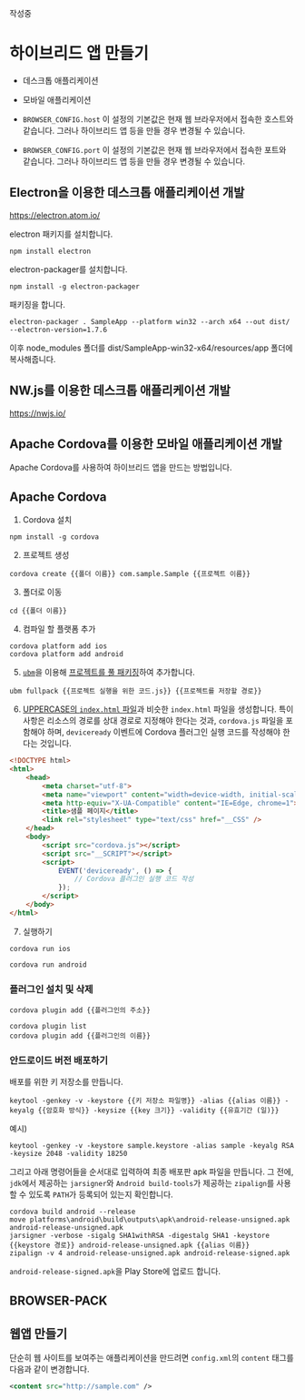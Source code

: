 작성중

# 하이브리드 앱 만들기

* 데스크톱 애플리케이션
* 모바일 애플리케이션

* `BROWSER_CONFIG.host` 이 설정의 기본값은 현재 웹 브라우저에서 접속한 호스트와 같습니다. 그러나 하이브리드 앱 등을 만들 경우 변경될 수 있습니다.
* `BROWSER_CONFIG.port` 이 설정의 기본값은 현재 웹 브라우저에서 접속한 포트와 같습니다. 그러나 하이브리드 앱 등을 만들 경우 변경될 수 있습니다.

## Electron을 이용한 데스크톱 애플리케이션 개발
https://electron.atom.io/

electron 패키지를 설치합니다.
```
npm install electron
```

electron-packager를 설치합니다.
```
npm install -g electron-packager
```

패키징을 합니다.
```
electron-packager . SampleApp --platform win32 --arch x64 --out dist/ --electron-version=1.7.6
```

이후 node_modules 폴더를 dist/SampleApp-win32-x64/resources/app 폴더에 복사해줍니다.

## NW.js를 이용한 데스크톱 애플리케이션 개발
https://nwjs.io/

## Apache Cordova를 이용한 모바일 애플리케이션 개발

Apache Cordova를 사용하여 하이브리드 앱을 만드는 방법입니다.

## Apache Cordova

1. Cordova 설치
```
npm install -g cordova
```

2. 프로젝트 생성
```
cordova create {{폴더 이름}} com.sample.Sample {{프로젝트 이름}}
```

3. 폴더로 이동
```
cd {{폴더 이름}}
```

4. 컴파일 할 플랫폼 추가
```
cordova platform add ios
cordova platform add android
```

5. [`ubm`](https://www.npmjs.com/package/ubm)을 이용해 [프로젝트를 풀 패키징](ubm#하이브리드-앱을-위한-프로젝트-풀-패키징)하여 추가합니다.
```
ubm fullpack {{프로젝트 실행을 위한 코드.js}} {{프로젝트를 저장할 경로}}
```

6. [UPPERCASE의 `index.html` 파일](UPPERCASE-BOOT.md#indexhtml-수정하기)과 비슷한 `index.html` 파일을 생성합니다. 특이사항은 리소스의 경로를 상대 경로로 지정해야 한다는 것과, `cordova.js` 파일을 포함해야 하며, `deviceready` 이벤트에 Cordova 플러그인 실행 코드를 작성해야 한다는 것입니다.
```html
<!DOCTYPE html>
<html>
	<head>
		<meta charset="utf-8">
		<meta name="viewport" content="width=device-width, initial-scale=1.0, maximum-scale=1.0, minimum-scale=1.0, user-scalable=no">
		<meta http-equiv="X-UA-Compatible" content="IE=Edge, chrome=1">
		<title>샘플 페이지</title>
		<link rel="stylesheet" type="text/css" href="__CSS" />
	</head>
	<body>
        <script src="cordova.js"></script>
		<script src="__SCRIPT"></script>
		<script>
			EVENT('deviceready', () => {
				// Cordova 플러그인 실행 코드 작성
			});
		</script>
	</body>
</html>
```

7. 실행하기
```
cordova run ios
```
```
cordova run android
```

### 플러그인 설치 및 삭제
```
cordova plugin add {{플러그인의 주소}}
```

```
cordova plugin list
cordova plugin add {{플러그인의 이름}}
```

### 안드로이드 버전 배포하기
배포를 위한 키 저장소를 만듭니다.
```
keytool -genkey -v -keystore {{키 저장소 파일명}} -alias {{alias 이름}} -keyalg {{암호화 방식}} -keysize {{key 크기}} -validity {{유효기간 (일)}}
```

예시)
```
keytool -genkey -v -keystore sample.keystore -alias sample -keyalg RSA -keysize 2048 -validity 18250
```

그리고 아래 명령어들을 순서대로 입력하여 최종 배포판 apk 파일을 만듭니다. 그 전에, `jdk`에서 제공하는 `jarsigner`와 `Android build-tools`가 제공하는 `zipalign`를 사용할 수 있도록 `PATH`가 등록되어 있는지 확인합니다.
```
cordova build android --release
move platforms\android\build\outputs\apk\android-release-unsigned.apk android-release-unsigned.apk
jarsigner -verbose -sigalg SHA1withRSA -digestalg SHA1 -keystore {{keystore 경로}} android-release-unsigned.apk {{alias 이름}}
zipalign -v 4 android-release-unsigned.apk android-release-signed.apk
```

`android-release-signed.apk`을 Play Store에 업로드 합니다.

## BROWSER-PACK

## 웹앱 만들기
단순히 웹 사이트를 보여주는 애플리케이션을 만드려면 `config.xml`의 `content` 태그를 다음과 같이 변경합니다.
```xml
<content src="http://sample.com" />
```

